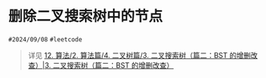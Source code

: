 
# 删除二叉搜索树中的节点

`#2024/09/08`  `#leetcode` 

> 详见 [12. 算法/2. 算法篇/4. 二叉树篇/3. 二叉搜索树（篇二：BST 的增删改查）|3. 二叉搜索树（篇二：BST 的增删改查）](/post/lwg3XLjA.html#12-算法/2-算法篇/4-二叉树篇/3-二叉搜索树（篇二BST-的增删改查）|3-二叉搜索树（篇二：BST-的增删改查）)

